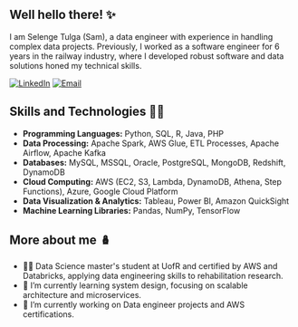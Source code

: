 ## Well hello there! ✨

I am Selenge Tulga (Sam), a data engineer with experience in handling complex data projects. Previously, I worked as a software engineer for 6 years in the railway industry, where I developed robust software and data solutions honed my technical skills.

[![LinkedIn](https://img.shields.io/badge/LinkedIn-0077B5?style=for-the-badge&logo=linkedin&logoColor=white)](https://www.linkedin.com/in/selenge-tulga/)
[![Email](https://img.shields.io/badge/Email-D14836?style=for-the-badge&logo=gmail&logoColor=white)](mailto:selengetu@gmail.com)

## Skills and Technologies 🐱‍💻
- **Programming Languages:** Python, SQL, R, Java, PHP
- **Data Processing:** Apache Spark, AWS Glue, ETL Processes, Apache Airflow, Apache Kafka
- **Databases:** MySQL, MSSQL, Oracle, PostgreSQL, MongoDB, Redshift, DynamoDB
- **Cloud Computing:** AWS (EC2, S3, Lambda, DynamoDB, Athena, Step Functions), Azure, Google Cloud Platform
- **Data Visualization & Analytics:** Tableau, Power BI, Amazon QuickSight
- **Machine Learning Libraries:** Pandas, NumPy, TensorFlow


## More about me 🪆

- 👩‍💼 Data Science master's student at UofR and certified by AWS and Databricks, applying data engineering skills to rehabilitation research.
- 🌱 I’m currently learning system design, focusing on scalable architecture and microservices.
- 🔭 I’m currently working on Data engineer projects and AWS certifications.



<!--
**selengetu/selengetu** is a ✨ _special_ ✨ repository because its `README.md` (this file) appears on your GitHub profile.
![GitHub followers](https://img.shields.io/github/followers/username?style=social)
![LinkedIn](https://img.shields.io/badge/-LinkedIn-blue?style=flat&logo=linkedin&logoColor=white&link=https://www.linkedin.com/in/username/)
Here are some ideas to get you started:

- 🌱 I’m currently learning ...
- 👯 I’m looking to collaborate on ...
- 🤔 I’m looking for help with ...
- 💬 Ask me about ...
- 📫 How to reach me: ...
- 😄 Pronouns: ...
- ⚡ Fun fact: ...
-->
